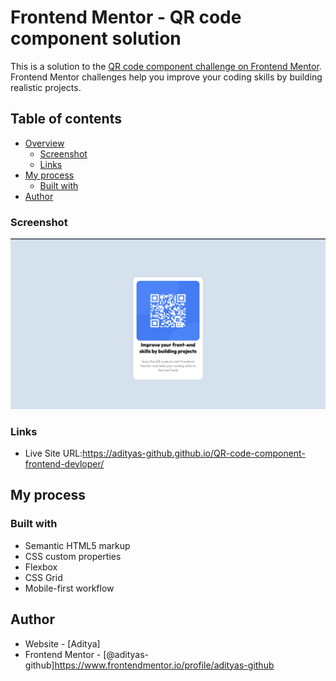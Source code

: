 # Frontend Mentor - QR code component solution

This is a solution to the [QR code component challenge on Frontend Mentor](https://www.frontendmentor.io/challenges/qr-code-component-iux_sIO_H). Frontend Mentor challenges help you improve your coding skills by building realistic projects. 

## Table of contents

- [Overview](#overview)
  - [Screenshot](#screenshot)
  - [Links](#links)
- [My process](#my-process)
  - [Built with](#built-with)
- [Author](#author)

### Screenshot

![Screenshot attached](./images/Screenshot.jpg)

### Links
- Live Site URL:https://adityas-github.github.io/QR-code-component-frontend-devloper/

## My process

### Built with
- Semantic HTML5 markup
- CSS custom properties
- Flexbox
- CSS Grid
- Mobile-first workflow


## Author

- Website - [Aditya]
- Frontend Mentor - [@adityas-github]https://www.frontendmentor.io/profile/adityas-github 


